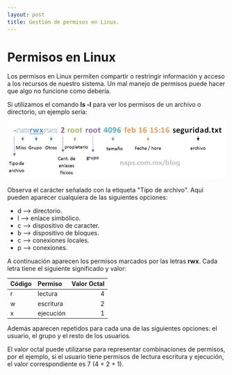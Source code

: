 ```yaml
---
layout: post
title: Gestión de permisos en Linux.
---
```


# Permisos en Linux

Los permisos en Linux permiten compartir o restringir información y acceso a los recursos de nuestro sistema. Un mal manejo de permisos puede hacer que algo no funcione como debería.

Si utilizamos el comando **ls -l** para ver los permisos de un archivo o directorio, un ejemplo sería:

![Ejemplo de permisos en un archivo en Linux](https://github.com/sifefor/sifefor.github.io/blob/master/images/ejemplo_permisos.jpeg)

Observa el carácter señalado con la etiqueta "Tipo de archivo". Aquí pueden aparecer cualquiera de las siguientes opciones:

* d --> directorio.
* l --> enlace simbólico.
* c --> dispositivo de caracter.
* b --> dispositivo de bloques.
* c --> conexiones locales.
* p --> conexiones.


A continuación aparecen los permisos marcados por las letras **rwx**. Cada letra tiene el siguiente significado y valor:

| Código             | Permiso    | Valor Octal |  
|-------------------|:-------------|---------------:|
| r                 | lectura     | 4            | 
| w                 | escritura   | 2            | 
| x                 | ejecución   | 1            | 

Además aparecen repetidos para cada una de las siguientes opciones: el usuario, el grupo y el resto de los usuarios. 

El valor octal puede utilizarse para representar combinaciones de permisos, por el ejemplo, si el usuario tiene permisos de lectura escritura y ejecución, el valor correspondiente es 7 (4 + 2 + 1).

